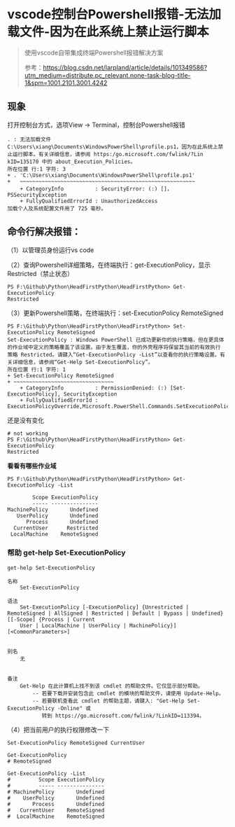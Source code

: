 # vscode控制台Powershell报错-无法加载文件-因为在此系统上禁止运行脚本

> 使用vscode自带集成终端Powershell报错解决方案
>
> 参考：https://blog.csdn.net/larpland/article/details/101349586?utm_medium=distribute.pc_relevant.none-task-blog-title-1&spm=1001.2101.3001.4242

## 现象

打开控制台方式，选项View -> Terminal，控制台Powershell报错

```
. : 无法加载文件 C:\Users\xiang\Documents\WindowsPowerShell\profile.ps1，因为在此系统上禁止运行脚本。有关详细信息，请参阅 https:/go.microsoft.com/fwlink/?Lin
kID=135170 中的 about_Execution_Policies。
所在位置 行:1 字符: 3
+ . 'C:\Users\xiang\Documents\WindowsPowerShell\profile.ps1'
+   ~~~~~~~~~~~~~~~~~~~~~~~~~~~~~~~~~~~~~~~~~~~~~~~~~~~~~~~~
    + CategoryInfo          : SecurityError: (:) []，PSSecurityException
    + FullyQualifiedErrorId : UnauthorizedAccess
加载个人及系统配置文件用了 725 毫秒。
```

## 命令行解决报错：

（1）以管理员身份运行vs code

（2）查询Powershell详细策略，在终端执行：get-ExecutionPolicy，显示Restricted（禁止状态）

```
PS F:\Github\Python\HeadFirstPython\HeadFirstPython> Get-ExecutionPolicy  
Restricted
```

（3）更新Powershell策略，在终端执行：set-ExecutionPolicy RemoteSigned

```
PS F:\Github\Python\HeadFirstPython\HeadFirstPython> Set-ExecutionPolicy RemoteSigned
Set-ExecutionPolicy : Windows PowerShell 已成功更新你的执行策略，但在更具体的作业域中定义的策略覆盖了该设置。由于发生覆盖，你的外壳程序将保留其当前的有效执行 
策略 Restricted。请键入“Get-ExecutionPolicy -List”以查看你的执行策略设置。有关详细信息，请参阅“Get-Help Set-ExecutionPolicy”。
所在位置 行:1 字符: 1
+ Set-ExecutionPolicy RemoteSigned
+ ~~~~~~~~~~~~~~~~~~~~~~~~~~~~~~~~
    + CategoryInfo          : PermissionDenied: (:) [Set-ExecutionPolicy], SecurityException
    + FullyQualifiedErrorId : ExecutionPolicyOverride,Microsoft.PowerShell.Commands.SetExecutionPolicyCommand
```

还是没有变化

```
# not working
PS F:\Github\Python\HeadFirstPython\HeadFirstPython> Get-ExecutionPolicy
Restricted
```

**看看有哪些作业域**

```
PS F:\Github\Python\HeadFirstPython\HeadFirstPython> Get-ExecutionPolicy -List

        Scope ExecutionPolicy
        ----- ---------------
MachinePolicy       Undefined
   UserPolicy       Undefined
      Process       Undefined
  CurrentUser      Restricted
 LocalMachine    RemoteSigned
```

### 帮助 get-help Set-ExecutionPolicy

```
get-help Set-ExecutionPolicy    

名称
    Set-ExecutionPolicy
    
语法
    Set-ExecutionPolicy [-ExecutionPolicy] {Unrestricted | RemoteSigned | AllSigned | Restricted | Default | Bypass | Undefined} [[-Scope] {Process | Current 
    User | LocalMachine | UserPolicy | MachinePolicy}]  [<CommonParameters>]


别名
    无


备注
    Get-Help 在此计算机上找不到该 cmdlet 的帮助文件。它仅显示部分帮助。
        -- 若要下载并安装包含此 cmdlet 的模块的帮助文件，请使用 Update-Help。
        -- 若要联机查看此 cmdlet 的帮助主题，请键入: "Get-Help Set-ExecutionPolicy -Online" 或
           转到 https://go.microsoft.com/fwlink/?LinkID=113394。
```

（4）把当前用户的执行权限修改一下

```
Set-ExecutionPolicy RemoteSigned CurrentUser

Get-ExecutionPolicy
# RemoteSigned

Get-ExecutionPolicy -List
#         Scope ExecutionPolicy
#         ----- ---------------
# MachinePolicy       Undefined
#    UserPolicy       Undefined
#       Process       Undefined
#   CurrentUser    RemoteSigned
#  LocalMachine    RemoteSigned
```





 